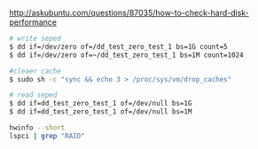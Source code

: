 http://askubuntu.com/questions/87035/how-to-check-hard-disk-performance

```bash
# write seped
$ dd if=/dev/zero of=/dd_test_zero_test_1 bs=1G count=5
$ dd if=/dev/zero of=~/dd_test_zero_test_1 bs=1M count=1024

#cleaer cache
$ sudo sh -c "sync && echo 3 > /proc/sys/vm/drop_caches"

# read seped
$ dd if=dd_test_zero_test_1 of=/dev/null bs=1G
$ dd if=dd_test_zero_test_1 of=/dev/null bs=1M
```

```bash
hwinfo --short
lspci | grep "RAID"
```
